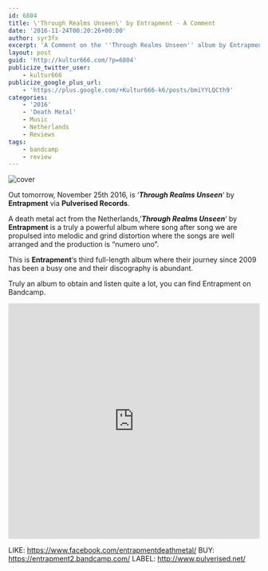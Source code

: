 ```yaml
---
id: 6804
title: \'Through Realms Unseen\' by Entrapment - A Comment
date: '2016-11-24T00:20:26+00:00'
author: syr3fx
excerpt: 'A Comment on the ''Through Realms Unseen'' album by Entrapment (2016).'
layout: post
guid: 'http://kultur666.com/?p=6804'
publicize_twitter_user:
    - kultur666
publicize_google_plus_url:
    - 'https://plus.google.com/+Kultur666-k6/posts/bmiYYLQCth9'
categories:
    - '2016'
    - 'Death Metal'
    - Music
    - Netherlands
    - Reviews
tags:
    - bandcamp
    - review
---
```


![cover](http://localhost:8080/wp-content/uploads/2016/11/cover1.jpg?w=680)

Out tomorrow, November 25th 2016, is ‘***Through Realms Unseen***‘ by **Entrapment** via **Pulverised Records**.

A death metal act from the Netherlands,’***Through Realms Unseen***‘ by **Entrapment** is a truly a powerful album where song after song we are propulsed into melodic and grind distortion where the songs are well arranged and the production is “numero uno”.

This is **Entrapment**‘s third full-length album where their journey since 2009 has been a busy one and their discography is abundant.

Truly an album to obtain and listen quite a lot, you can find Entrapment on Bandcamp.

<iframe style="border: 0; width: 100%; height: 472px;" src="https://bandcamp.com/EmbeddedPlayer/album=4076755919/size=large/bgcol=333333/linkcol=e99708/tracklist=false/transparent=true/" seamless></iframe>

LIKE: <https://www.facebook.com/entrapmentdeathmetal/>
BUY: <https://entrapment2.bandcamp.com/>
LABEL: <http://www.pulverised.net/>
